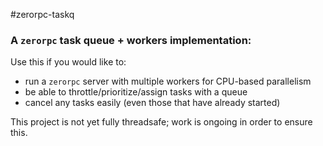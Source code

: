 #zerorpc-taskq

### A  `zerorpc` task queue + workers implementation:

Use this if you would like to:
- run a `zerorpc` server with multiple workers for CPU-based parallelism
- be able to throttle/prioritize/assign tasks with a queue
- cancel any tasks easily (even those that have already started)


This project is not yet fully threadsafe; work is ongoing in order to ensure this. 